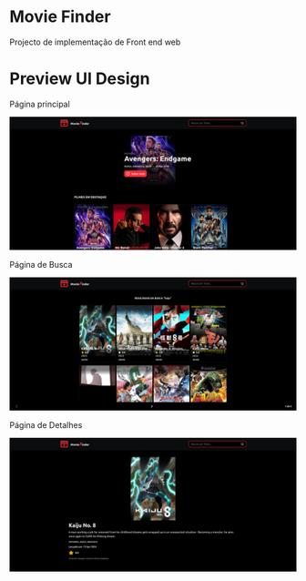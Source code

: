 # Movie Finder

Projecto de implementação de Front end web

# Preview UI Design

Página principal

![alt text](public/image.png)

Página de Busca

![alt text](public/image-2.png)

Página de Detalhes

![alt text](public/image-3.png)